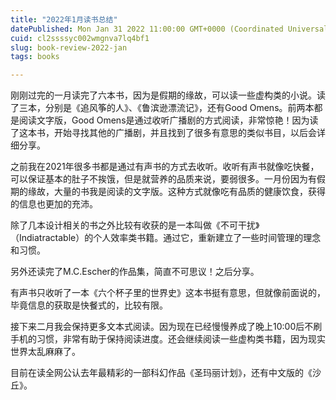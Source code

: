 ```yaml
---
title: "2022年1月读书总结"
datePublished: Mon Jan 31 2022 11:00:00 GMT+0000 (Coordinated Universal Time)
cuid: cl2ssssyc002wmgnva7lq4bf1
slug: book-review-2022-jan
tags: books

---
```


刚刚过完的一月读完了六本书，因为是假期的缘故，可以读一些虚构类的小说。读了三本，分别是《追风筝的人》、《鲁滨逊漂流记》，还有Good Omens。前两本都是阅读文字版，Good Omens是通过收听广播剧的方式阅读，非常惊艳！因为读了这本书，开始寻找其他的广播剧，并且找到了很多有意思的类似书目，以后会详细分享。

之前我在2021年很多书都是通过有声书的方式去收听。收听有声书就像吃快餐，可以保证基本的肚子不挨饿，但是就营养的品质来说，要弱很多。一月份因为有假期的缘故，大量的书我是阅读的文字版。这种方式就像吃有品质的健康饮食，获得的信息也更加的充沛。

除了几本设计相关的书之外比较有收获的是一本叫做《不可干扰》（Indiatractable）的个人效率类书籍。通过它，重新建立了一些时间管理的理念和习惯。

另外还读完了M.C.Escher的作品集，简直不可思议！之后分享。

有声书只收听了一本《六个杯子里的世界史》这本书挺有意思，但就像前面说的，毕竟信息的获取是快餐式的，比较有限。

接下来二月我会保持更多文本式阅读。因为现在已经慢慢养成了晚上10:00后不刷手机的习惯，非常有助于保持阅读进度。还会继续阅读一些虚构类书籍，因为现实世界太乱麻麻了。

目前在读全网公认去年最精彩的一部科幻作品《圣玛丽计划》，还有中文版的《沙丘》。